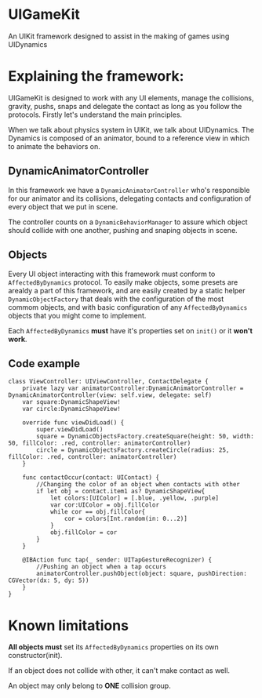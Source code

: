 
# UIGameKit
An UIKit framework designed to assist in the making of games using UIDynamics

# Explaining the framework:

UIGameKit is designed to work with any UI elements, manage the collisions, gravity, pushs, snaps and delegate the contact as long as you follow the protocols.
Firstly let's understand the main principles.

When we talk about physics system in UIKit, we talk about UIDynamics. The Dynamics is composed of an animator, bound to a reference view in which to animate the behaviors on.

## DynamicAnimatorController
In this framework we have a `DynamicAnimatorController` who's responsible for our animator and its collisions, delegating contacts and configuration of every object that we put in scene.

The controller counts on a `DynamicBehaviorManager` to assure which object should collide with one another, pushing and snaping objects in scene.

## Objects
Every UI object interacting with this framework must conform to `AffectedByDynamics` protocol.
To easily make objects, some presets are arealdy a part of this framework, and are easily created by a static helper `DynamicObjectFactory` that deals with the configuration of the most commom objects, and with basic configuration of any `AffectedByDynamics` objects that you might come to implement.

Each `AffectedByDynamics` **must** have it's properties set on `init()` or it **won't work**.

## Code example

```
class ViewController: UIViewController, ContactDelegate {
    private lazy var animatorController:DynamicAnimatorController = DynamicAnimatorController(view: self.view, delegate: self)
    var square:DynamicShapeView!
    var circle:DynamicShapeView!
    
    override func viewDidLoad() {
        super.viewDidLoad()
        square = DynamicObjectsFactory.createSquare(height: 50, width: 50, fillColor: .red, controller: animatorController)
        circle = DynamicObjectsFactory.createCircle(radius: 25, fillColor: .red, controller: animatorController)
    }
    
    func contactOccur(contact: UIContact) {
        //Changing the color of an object when contacts with other
        if let obj = contact.item1 as? DynamicShapeView{
            let colors:[UIColor] = [.blue, .yellow, .purple]
            var cor:UIColor = obj.fillColor
            while cor == obj.fillColor{
                cor = colors[Int.random(in: 0...2)]
            }
            obj.fillColor = cor
        }
    }
    
    @IBAction func tap(_ sender: UITapGestureRecognizer) {
        //Pushing an object when a tap occurs
        animatorController.pushObject(object: square, pushDirection: CGVector(dx: 5, dy: 5))
    }
}
```

# Known limitations

**All objects must** set its `AffectedByDynamics` properties on its own constructor(init).

If an object does not collide with other, it can't make contact as well.

An object may only belong to **ONE** collision group.
